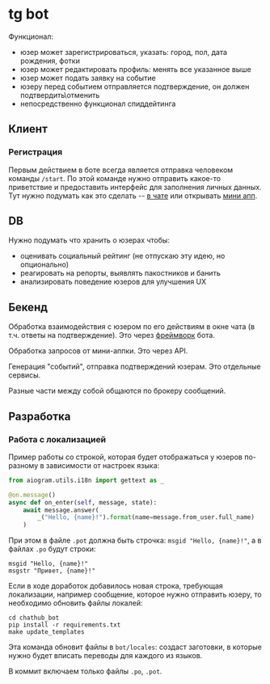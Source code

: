# tg bot
Функционал:
- юзер может зарегистрироваться, указать: город, пол, дата рождения, фотки
- юзер может редактировать профиль: менять все указанное выше
- юзер может подать заявку на событие
- юзеру перед событием отправляется подтверждение, он должен подтвердить\отменить
- непосредственно функционал спиддейтинга

## Клиент
### Регистрация
Первым действием в боте всегда является отправка человеком команды `/start`.
По этой команде нужно отправить какое-то приветствие и предоставить интерфейс для
заполнения личных данных. Тут нужно подумать как это сделать -- 
[в чате](https://core.telegram.org/bots/features)
или открывать [мини апп](https://core.telegram.org/bots/webapps).

## DB
Нужно подумать что хранить о юзерах чтобы:
- оценивать социальный рейтинг (не отпускаю эту идею, но опционально)
- реагировать на репорты, выявлять пакостников и банить
- анализировать поведение юзеров для улучшения UX

## Бекенд
Обработка взаимодействия с юзером по его действиям в окне чата 
(в т.ч. ответы на подтверждение). Это через [фреймворк](docs.aiogram.dev) бота.

Обработка запросов от мини-аппки. Это через API.

Генерация "событий", отправка подтверждений юзерам. Это отдельные сервисы.

Разные части между собой общаются по брокеру сообщений.

## Разработка
### Работа с локализацией
Пример работы со строкой, которая будет отображаться у юзеров по-разному
в зависимости от настроек языка:
```python
from aiogram.utils.i18n import gettext as _

@on.message()
async def on_enter(self, message, state):
    await message.answer(
        _("Hello, {name}!").format(name=message.from_user.full_name)
    )
```

При этом в файле `.pot` должна быть строчка: `msgid "Hello, {name}!"`, а в
файлах `.po` будут строки:
```
msgid "Hello, {name}!"
msgstr "Привет, {name}!"
```

Если в ходе доработок добавилось новая строка, требующая локализации,
например сообщение, которое нужно отправить юзеру, то необходимо обновить
файлы локалей:
```shell
cd chathub_bot
pip install -r requirements.txt
make update_templates
```

Эта команда обновит файлы в `bot/locales`: создаст заготовки, в которые нужно
будет вписать переводы для каждого из языков.

В коммит включаем только файлы `.po`, `.pot`.
